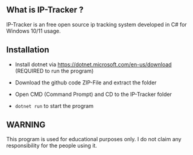 ## What is IP-Tracker ?

IP-Tracker is an free open source ip tracking system developed in C# for Windows 10/11 usage.

## Installation

* Install dotnet via https://dotnet.microsoft.com/en-us/download (REQUIRED to run the program)

* Download the github code ZIP-File and extract the folder

* Open CMD (Command Prompt) and CD to the IP-Tracker folder

* `dotnet run` to start the program

## WARNING

This program is used for educational purposes only. I do not claim any responsibility for the people using it.